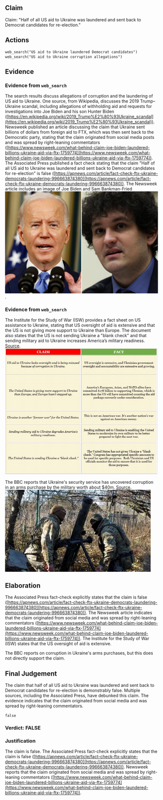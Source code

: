 ## Claim
Claim: "Half of all US aid to Ukraine was laundered and sent back to Democrat candidates for re-election."

## Actions
```
web_search("US aid to Ukraine laundered Democrat candidates")
web_search("US aid to Ukraine corruption allegations")
```

## Evidence
### Evidence from `web_search`
The search results discuss allegations of corruption and the laundering of US aid to Ukraine. One source, from Wikipedia, discusses the 2019 Trump–Ukraine scandal, including allegations of withholding aid and requests for investigations into Joe Biden and his son Hunter Biden ([https://en.wikipedia.org/wiki/2019_Trump%E2%80%93Ukraine_scandal](https://en.wikipedia.org/wiki/2019_Trump%E2%80%93Ukraine_scandal)). Newsweek published an article discussing the claim that Ukraine sent billions of dollars from foreign aid to FTX, which was then sent back to the Democratic party, stating that the claim originated from social media posts and was spread by right-leaning commentators ([https://www.newsweek.com/what-behind-claim-joe-biden-laundered-billions-ukraine-aid-via-ftx-1759774](https://www.newsweek.com/what-behind-claim-joe-biden-laundered-billions-ukraine-aid-via-ftx-1759774)). The Associated Press published a fact check stating that the claim "Half of all US aid to Ukraine was laundered and sent back to Democrat candidates for re-election" is false ([https://apnews.com/article/fact-check-ftx-ukraine-democrats-laundering-996663874380](https://apnews.com/article/fact-check-ftx-ukraine-democrats-laundering-996663874380)). The Newsweek article includes an image of Joe Biden and Sam Bankman-Fried ![image 2147](media/2025-08-07_20-01-1754596899-160228.jpg).


### Evidence from `web_search`
The Institute for the Study of War (ISW) provides a fact sheet on US assistance to Ukraine, stating that US oversight of aid is extensive and that the US is not giving more support to Ukraine than Europe. The document also states that the US is not sending Ukraine a "blank check" and that sending military aid to Ukraine increases America’s military readiness. [Source](https://www.understandingwar.org/backgrounder/fact-sheet-us-assistance-ukraine). ![image 8705](media/2025-08-30_09-10-1756545008-540335.jpg)

The BBC reports that Ukraine's security service has uncovered corruption in an arms purchase by the military worth about $40m. [Source](https://www.bbc.com/news/world-europe-68120973). ![image 8708](media/2025-08-30_09-10-1756545011-367799.jpg)


## Elaboration
The Associated Press fact-check explicitly states that the claim is false ([https://apnews.com/article/fact-check-ftx-ukraine-democrats-laundering-996663874380](https://apnews.com/article/fact-check-ftx-ukraine-democrats-laundering-996663874380)). The Newsweek article indicates that the claim originated from social media and was spread by right-leaning commentators ([https://www.newsweek.com/what-behind-claim-joe-biden-laundered-billions-ukraine-aid-via-ftx-1759774](https://www.newsweek.com/what-behind-claim-joe-biden-laundered-billions-ukraine-aid-via-ftx-1759774)). The Institute for the Study of War (ISW) states that the US oversight of aid is extensive.

The BBC reports on corruption in Ukraine's arms purchases, but this does not directly support the claim.


## Final Judgement
The claim that half of all US aid to Ukraine was laundered and sent back to Democrat candidates for re-election is demonstrably false. Multiple sources, including the Associated Press, have debunked this claim. The evidence indicates that the claim originated from social media and was spread by right-leaning commentators.

`false`

### Verdict: FALSE

### Justification
The claim is false. The Associated Press fact-check explicitly states that the claim is false ([https://apnews.com/article/fact-check-ftx-ukraine-democrats-laundering-996663874380](https://apnews.com/article/fact-check-ftx-ukraine-democrats-laundering-996663874380)). Newsweek reports that the claim originated from social media and was spread by right-leaning commentators ([https://www.newsweek.com/what-behind-claim-joe-biden-laundered-billions-ukraine-aid-via-ftx-1759774](https://www.newsweek.com/what-behind-claim-joe-biden-laundered-billions-ukraine-aid-via-ftx-1759774)).
